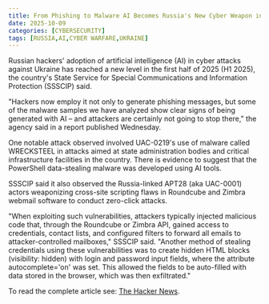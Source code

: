 ```yaml
---
title: From Phishing to Malware AI Becomes Russia's New Cyber Weapon in War on Ukraine
date: 2025-10-09
categories: [CYBERSECURITY]
tags: [RUSSIA,AI,CYBER WARFARE,UKRAINE]
---
```


Russian hackers' adoption of artificial intelligence (AI) in cyber attacks against Ukraine has reached a new level in the first half of 2025 (H1 2025), the country's State Service for Special Communications and Information Protection (SSSCIP) said. 

"Hackers now employ it not only to generate phishing messages, but some of the malware samples we have analyzed show clear signs of being generated with AI – and attackers are certainly not going to stop there," the agency said in a report published Wednesday.

One notable attack observed involved UAC-0219's use of malware called WRECKSTEEL in attacks aimed at state administration bodies and critical infrastructure facilities in the country. There is evidence to suggest that the PowerShell data-stealing malware was developed using AI tools.

SSSCIP said it also observed the Russia-linked APT28 (aka UAC-0001) actors weaponizing cross-site scripting flaws in Roundcube and Zimbra webmail software to conduct zero-click attacks.

"When exploiting such vulnerabilities, attackers typically injected malicious code that, through the Roundcube or Zimbra API, gained access to credentials, contact lists, and configured filters to forward all emails to attacker-controlled mailboxes," SSSCIP said. "Another method of stealing credentials using these vulnerabilities was to create hidden HTML blocks (visibility: hidden) with login and password input fields, where the attribute autocomplete='on' was set. This allowed the fields to be auto-filled with data stored in the browser, which was then exfiltrated."

To read the complete article see: [The Hacker News](https://thehackernews.com/2025/10/from-phishing-to-malware-ai-becomes.html).
